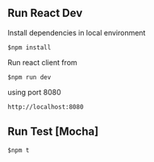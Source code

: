


## Run React Dev
Install dependencies in local environment
```shell
$npm install
```
Run react client from
```shell
$npm run dev
```
using port 8080
```url
http://localhost:8080
```
## Run Test [Mocha]
```shell
$npm t
```
